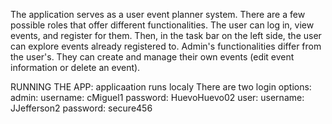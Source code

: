 The application serves as a user event planner system. There are a few possible roles that offer different functionalities. The user can log in, view events, and register for them. Then, in the task bar on the left side, the user can explore events already registered to. Admin's functionalities differ from the user's. They can create and manage their own events (edit event information or delete an event). 


RUNNING THE APP:
     applicaation runs localy
     There are two login options:
          admin:
                username: cMiguel1
                password: HuevoHuevo02
          user:
                username: JJefferson2 
                password: secure456

